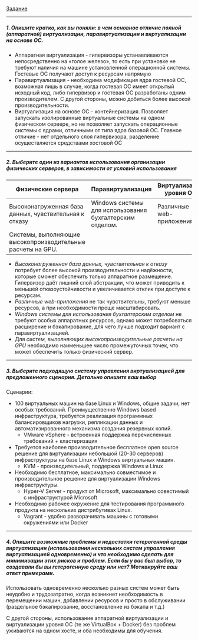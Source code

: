 [Задание](https://github.com/netology-code/virt-homeworks/blob/virt-11/05-virt-01-basics/README.md)

---
##### 1. Опишите кратко, как вы поняли: в чем основное отличие полной (аппаратной) виртуализации, паравиртуализации и виртуализации на основе ОС.

- Аппаратная виртуализация - гипервизоры устанавливаются непосредственно на «голое железо», то есть при установке не требуют наличия на машине установленной операционной системы. Гостевые ОС получают доступ к ресурсам напрямую 
- Паравиртуализация - необходима модификация ядра гостевой ОС, возможная лишь в случае, когда гостевая ОС имеет открытый исходный код, либо гипервизор и гостевая ОС разработаны одним производителем. С другой стороны, можно добиться более высокой производительности.
- Виртуализация на основе ОС - контейнеризация. Позволяет запускать изолированные виртуальные системы на одном физическом сервере, но не позволяет запускать операционные системы с ядрами, отличными от типа ядра базовой ОС. Главное отличие - нет отдельного слоя гипервизора, разделение осуществляется средствами хостовой ОС

---
##### 2. Выберите один из вариантов использования организации физических серверов, в зависимости от условий использования

| Физические сервера | Паравиртуализация | Виртуализация уровня ОС |
| ------------------ |-------------------|-------------------------|
| Высоконагруженная база данных, чувствительная к отказу | Windows системы для использования бухгалтерским отделом. | Различные web-приложения. |
| Системы, выполняющие высокопроизводительные расчеты на GPU.| 

- *Высоконагруженная база данных, чувствительная к отказу* потребует более высокой производительности и надёжности, которые сможет обеспечить только аппаратное размещение. Гипервизор даёт лишний слой абстракции, что может приводить к меньшей отказоустойчивости и увеличивается отклик при доступе к ресурсам.
- *Различные web-приложения* не так чувствительны, требуют меньше ресурсов, а при необходимости проще масштабировать.
- *Windows системы для использования бухгалтерским отделом* не требуют особых аппаратных ресурсов, однако может потребоваться расширение и бэкапирование, для чего лучше подходит вариант с паравиртуализацией.
- Для *систем, выполняющих высокопроизводительные расчеты на GPU* необходимо наименьшее число промежуточных точек, что может обеспечить только физический сервер.

---
##### 3. Выберите подходящую систему управления виртуализацией для предложенного сценария. Детально опишите ваш выбор

Сценарии:

- 100 виртуальных машин на базе Linux и Windows, общие задачи, нет особых требований. Преимущественно Windows based инфраструктура, требуется реализация программных балансировщиков нагрузки, репликации данных и автоматизированного механизма создания резервных копий.
  - VMware vSphere - встроенная поддержка перечисленных требований + кластеризация
- Требуется наиболее производительное бесплатное open source решение для виртуализации небольшой (20-30 серверов) инфраструктуры на базе Linux и Windows виртуальных машин.
  - KVM - производительный, поддержка Windows и Linux
- Необходимо бесплатное, максимально совместимое и производительное решение для виртуализации Windows инфраструктуры.
  - Hyper-V Server - продукт от Microsoft, максимально совестимый с инфраструктурой Microsoft
- Необходимо рабочее окружение для тестирования программного продукта на нескольких дистрибутивах Linux.
  - Vagrant - удобно разворачивать машины с готовыми окружениями или Docker

---
##### 4. Опишите возможные проблемы и недостатки гетерогенной среды виртуализации (использования нескольких систем управления виртуализацией одновременно) и что необходимо сделать для минимизации этих рисков и проблем. Если бы у вас был выбор, то создавали бы вы гетерогенную среду или нет? Мотивируйте ваш ответ примерами.

Использовать одновременно несколько разных систем может быть неудобно и трудозатратно, когда возникнет необходимость в перемещении машин, добавлении ресурсов и просто в обслуживании (раздельное бэкапирование, восстановление из бэкапа и т.д.)

С другой стороны, использование аппаратной виртуализации и виртуализации уровня ОС (те же VirtualBox + Docker) без проблем уживаются на одном хосте, и оба необходимы для обучения.